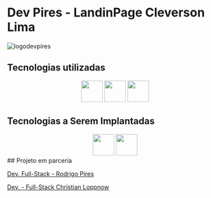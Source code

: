 # Dev Pires - LandinPage Cleverson Lima

![logodevpires](https://github.com/user-attachments/assets/167063f3-f879-4281-bf09-a5ad05423f0f)


## Tecnologias utilizadas
<div class="galeria_tech" align="center">
    <img src="https://skillicons.dev/icons?i=html" height="50px">
    <img src="https://skillicons.dev/icons?i=css" height="50px">
    <img src="https://skillicons.dev/icons?i=vscode" height="50"/>
</div>

## Tecnologias a Serem Implantadas
<div class="galeria_tech" align="center">
  <img src="https://skillicons.dev/icons?i=javascript" height="50px">
  <img src="https://skillicons.dev/icons?i=mongodb" height="50px"/>

<div class="colaboraca" align="left">
## Projeto em parceria

[Dev. Full-Stack - Rodrigo Pires](https://github.com/recpires)

[Dev. - Full-Stack Christian Loppnow](https://github.com/loppnowcd)
